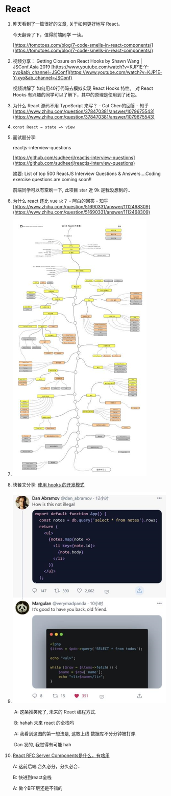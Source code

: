 # React

1. 昨天看到了一篇很好的文章, 关于如何更好地写 React。

   今天翻译了下，值得前端同学 一读。

   [https://tomotoes.com/blog/7-code-smells-in-react-components/](https://tomotoes.com/blog/7-code-smells-in-react-components/)

2. 视频分享： Getting Closure on React Hooks by Shawn Wang \| JSConf.Asia 2019 [https://www.youtube.com/watch?v=KJP1E-Y-xyo&ab\_channel=JSConf](https://www.youtube.com/watch?v=KJP1E-Y-xyo&ab_channel=JSConf)

   视频讲解了 如何用40行代码去模拟实现 React Hooks 特性。 对 React Hooks 有兴趣的同学可以了解下，其中的原理是使用到了闭包。

3. 为什么 React 源码不用 TypeScript 来写？ - Cat Chen的回答 - 知乎 [https://www.zhihu.com/question/378470381/answer/1079675543](https://www.zhihu.com/question/378470381/answer/1079675543)
4. `const React = state => view`
5. 面试题分享:

   reactjs-interview-questions

   [https://github.com/sudheerj/reactjs-interview-questions](https://github.com/sudheerj/reactjs-interview-questions)

   摘要: List of top 500 ReactJS Interview Questions & Answers....Coding exercise questions are coming soon!!

   前端同学可以有空刷一下, 此项目 star 近 9k 是我没想到的..

6. 为什么 react 还比 vue 火？ - 阿白的回答 - 知乎 [https://www.zhihu.com/question/51690331/answer/1112468309](https://www.zhihu.com/question/51690331/answer/1112468309)
7. ![image-20201212212006821](../../.gitbook/assets/image-20201212212006821%20%282%29.png)
8. 快餐文分享: [使用 hooks 的开发模式](https://github.com/dt-fe/weekly/blob/v2/080.%E7%B2%BE%E8%AF%BB%E3%80%8A%E6%80%8E%E4%B9%88%E7%94%A8%20React%20Hooks%20%E9%80%A0%E8%BD%AE%E5%AD%90%E3%80%8B.md)
9. ![image-20201224233406549](../../.gitbook/assets/image-20201224233402596%20%282%29.png)

   ​ A: 这条推笑死了, 未来的 React 编程方式.

   ​ B: hahah 未来 react 的全栈吗

   ​ A: 我看到这图的第一想法是, 这敢上线 数据库不分分钟被打穿.

   ​ Dan 发的, 我觉得有可能 hah

10. [React RFC Server Components是什么，有啥用](https://mp.weixin.qq.com/s/7AT5iNaJyRdAKaE3Rr321w)

    A: 这前后端 合久必分，分久必合..

    B: 快进到react全栈

    A: 做个BFF层还是不错的

